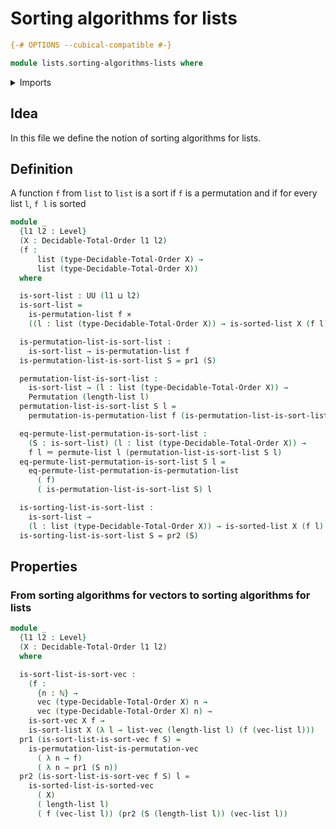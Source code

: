 # Sorting algorithms for lists

```agda
{-# OPTIONS --cubical-compatible #-}

module lists.sorting-algorithms-lists where
```

<details><summary>Imports</summary>

```agda
open import elementary-number-theory.natural-numbers

open import finite-group-theory.permutations-standard-finite-types

open import foundation.cartesian-product-types
open import foundation.dependent-pair-types
open import foundation.identity-types
open import foundation.universe-levels

open import linear-algebra.vectors

open import lists.arrays
open import lists.lists
open import lists.permutation-lists
open import lists.sorted-lists
open import lists.sorting-algorithms-vectors

open import order-theory.decidable-total-orders
```

</details>

## Idea

In this file we define the notion of sorting algorithms for lists.

## Definition

A function `f` from `list` to `list` is a sort if `f` is a permutation and if
for every list `l`, `f l` is sorted

```agda
module _
  {l1 l2 : Level}
  (X : Decidable-Total-Order l1 l2)
  (f :
      list (type-Decidable-Total-Order X) →
      list (type-Decidable-Total-Order X))
  where

  is-sort-list : UU (l1 ⊔ l2)
  is-sort-list =
    is-permutation-list f ×
    ((l : list (type-Decidable-Total-Order X)) → is-sorted-list X (f l))

  is-permutation-list-is-sort-list :
    is-sort-list → is-permutation-list f
  is-permutation-list-is-sort-list S = pr1 (S)

  permutation-list-is-sort-list :
    is-sort-list → (l : list (type-Decidable-Total-Order X)) →
    Permutation (length-list l)
  permutation-list-is-sort-list S l =
    permutation-is-permutation-list f (is-permutation-list-is-sort-list S) l

  eq-permute-list-permutation-is-sort-list :
    (S : is-sort-list) (l : list (type-Decidable-Total-Order X)) →
    f l ＝ permute-list l (permutation-list-is-sort-list S l)
  eq-permute-list-permutation-is-sort-list S l =
    eq-permute-list-permutation-is-permutation-list
      ( f)
      ( is-permutation-list-is-sort-list S) l

  is-sorting-list-is-sort-list :
    is-sort-list →
    (l : list (type-Decidable-Total-Order X)) → is-sorted-list X (f l)
  is-sorting-list-is-sort-list S = pr2 (S)
```

## Properties

### From sorting algorithms for vectors to sorting algorithms for lists

```agda
module _
  {l1 l2 : Level}
  (X : Decidable-Total-Order l1 l2)
  where

  is-sort-list-is-sort-vec :
    (f :
      {n : ℕ} →
      vec (type-Decidable-Total-Order X) n →
      vec (type-Decidable-Total-Order X) n) →
    is-sort-vec X f →
    is-sort-list X (λ l → list-vec (length-list l) (f (vec-list l)))
  pr1 (is-sort-list-is-sort-vec f S) =
    is-permutation-list-is-permutation-vec
      ( λ n → f)
      ( λ n → pr1 (S n))
  pr2 (is-sort-list-is-sort-vec f S) l =
    is-sorted-list-is-sorted-vec
      ( X)
      ( length-list l)
      ( f (vec-list l)) (pr2 (S (length-list l)) (vec-list l))
```
